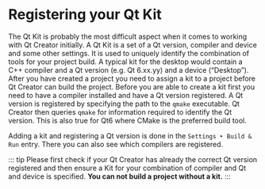 # Registering your Qt Kit

The Qt Kit is probably the most difficult aspect when it comes to working with Qt Creator initially. A Qt Kit is a set of a Qt version, compiler and device and some other settings. It is used to uniquely identify the combination of tools for your project build. A typical kit for the desktop would contain a C++ compiler and a Qt version (e.g. Qt 6.xx.yy) and a device (“Desktop”). After you have created a project you need to assign a kit to a project before Qt Creator can build the project. Before you are able to create a kit first you need to have a compiler installed and have a Qt version registered. A Qt version is registered by specifying the path to the `qmake` executable. Qt Creator then queries `qmake` for information required to identify the Qt version. This is also true for Qt6 where CMake is the preferred build tool.

Adding a kit and registering a Qt version is done in the `Settings ‣ Build & Run` entry. There you can also see which compilers are registered.

::: tip
Please first check if your Qt Creator has already the correct Qt version registered and then ensure a Kit for your combination of compiler and Qt and device is specified. **You can not build a project without a kit.**
:::
